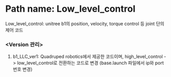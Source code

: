 # **Path name: Low_level_control**

Low_level_control: unitree b1의 position, velocity, torque control 등 joint 단의 제어 코드



### <Version 관리>
1. b1_LLC_ver1: Quadruped robotics에서 제공한 코드이며, high_level_control -> low_level_control로 전환하는 코드로 변경
(base.launch 파일에서 ip와 port 번호 변경)
